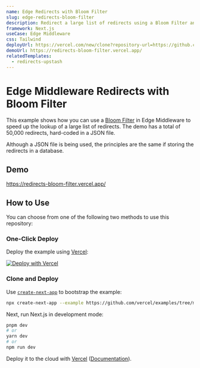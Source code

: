 ```yaml
---
name: Edge Redirects with Bloom Filter
slug: edge-redirects-bloom-filter
description: Redirect a large list of redirects using a Bloom Filter and Edge Middleware.
framework: Next.js
useCase: Edge Middleware
css: Tailwind
deployUrl: https://vercel.com/new/clone?repository-url=https://github.com/vercel/examples/tree/main/edge-middleware/redirects-bloom-filter&project-name=redirects-bloom-filter&repository-name=redirects-bloom-filter
demoUrl: https://redirects-bloom-filter.vercel.app/
relatedTemplates:
  - redirects-upstash
---
```


# Edge Middleware Redirects with Bloom Filter

This example shows how you can use a [Bloom Filter](https://en.wikipedia.org/wiki/Bloom_filter) in Edge Middleware to speed up the lookup of a large list of redirects. The demo has a total of 50,000 redirects, hard-coded in a JSON file.

Although a JSON file is being used, the principles are the same if storing the redirects in a database.

## Demo

https://redirects-bloom-filter.vercel.app/

## How to Use

You can choose from one of the following two methods to use this repository:

### One-Click Deploy

Deploy the example using [Vercel](https://vercel.com?utm_source=github&utm_medium=readme):

[![Deploy with Vercel](https://vercel.com/button)](https://github.com/vercel/examples/tree/main/edge-middleware/redirects-bloom-filter&project-name=redirects-bloom-filter&repository-name=redirects-bloom-filter)

### Clone and Deploy

Use [`create-next-app`](https://nextjs.org/docs/app/api-reference/create-next-app) to bootstrap the example:

```bash
npx create-next-app --example https://github.com/vercel/examples/tree/main/edge-middleware/redirects-bloom-filter
```

Next, run Next.js in development mode:

```bash
pnpm dev
# or
yarn dev
# or
npm run dev
```

Deploy it to the cloud with [Vercel](https://vercel.com/new?utm_source=github&utm_medium=readme&utm_campaign=edge-middleware-eap) ([Documentation](https://nextjs.org/docs/deployment)).
